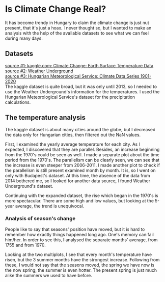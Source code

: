 # Is Climate Change Real?
It has become trendy in Hungary to claim the climate change is just nut present, that it's just a hoax.
I never thought so, but I wanted to make an analysis with the help of the available datasets to see what we can feel during many days.

## Datasets
<a href='https://www.kaggle.com/datasets/berkeleyearth/climate-change-earth-surface-temperature-data'>source #1: kaggle.com: Climate Change: Earth Surface Temperature Data</a>  
<a href='https://www.wunderground.com/history/monthly/hu/budapest/LHBP/date/2013-1'>source #2: Weather Underground</a>  
<a href='https://www.met.hu/en/eghajlat/magyarorszag_eghajlata/eghajlati_adatsorok/'>source #3: Hungarian Meteorological Service: Climate Data Series 1901-2020</a>  
The kaggle dataset is quite broad, but it was only until 2013, so I needed to use the Weather Underground's information for the temperatures.
I used the Hungarian Meteorological Service's dataset for the precipitation calculations.

## The temperature analysis
The kaggle dataset is about many cities around the globe, but I decreased the data only for Hungarian cities, then filtered out the NaN values.

First, I examined the yearly average temperature for each city. As I expected, I discovered that they are parallel. Besides, an increase beginning from the 1970's could be seen as well.
I made a separate plot about the time period from the 1970's. The parallelism can be clearly seen, we can see that the increase is even steeper from 2006-2011.
I made another plot to check if the parallelism is still present examined month by month. It is, so I went on only with Budapest's dataset. At this time, the absence of the data from 2014 bothered me, so I looked for another data source, I found Weather Underground's dataset.

Continuing with the expanded dataset, the rise which began in the 1970's is more spectacular. There are some high and low values, but looking at the 5-year average, the trend is unequivocal.

### Analysis of season's change
People like to say that seasons' position have moved, but it is hard to remember how exactly things happened long ago. One's memory can fail him/her.
In order to see this, I analysed the separate months' average, from 1755 and from 1970.

Looking at the two multiplots, I see that every month's temperature have risen, but the 3 summer months have the strongest increase.
Following from these, I would not say that the seasons moved, the spring we have now is the now spring, the summer is even hotter. The present spring is just much alike the summers we used to have before.